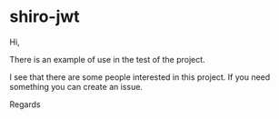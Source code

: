 # shiro-jwt

Hi,

There is an example of use in the test of the project.

I see that there are some people interested in this project. If you need something you can create an issue.

Regards
